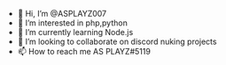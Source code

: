 - 👋 Hi, I’m @ASPLAYZ007
- 👀 I’m interested in php,python
- 🌱 I’m currently learning Node.js
- 💞️ I’m looking to collaborate on discord nuking projects
- 📫 How to reach me AS PLAYZ#5119

<!---
ASPLAYZ007/ASPLAYZ007 is a ✨ special ✨ repository because its `README.md` (this file) appears on your GitHub profile.
You can click the Preview link to take a look at your changes.
--->
